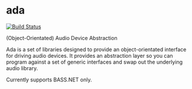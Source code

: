 # ada

[![Build Status](https://ci.appveyor.com/api/projects/status/github/rhargreaves/ada?branch=master&svg=true)](https://ci.appveyor.com/project/rhargreaves/ada)

(Object-Orientated) Audio Device Abstraction

Ada is a set of libraries designed to provide an object-orientated interface for driving audio devices. It provides an abstraction layer so you can program against a set of generic interfaces and swap out the underlying audio library.

Currently supports BASS.NET only.
